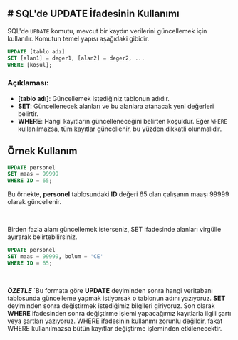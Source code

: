 ## **# SQL'de UPDATE İfadesinin Kullanımı**

SQL'de `UPDATE` komutu, mevcut bir kaydın verilerini güncellemek için kullanılır. Komutun temel yapısı aşağıdaki gibidir.

```sql
UPDATE [tablo adı]
SET [alan1] = deger1, [alan2] = deger2, ...
WHERE [koşul];
```

### Açıklaması:

- **[tablo adı]**: Güncellemek istediğiniz tablonun adıdır.
- **SET**: Güncellenecek alanları ve bu alanlara atanacak yeni değerleri belirtir.
- **WHERE**: Hangi kayıtların güncelleneceğini belirten koşuldur. Eğer `WHERE` kullanılmazsa, tüm kayıtlar güncellenir, bu yüzden dikkatli olunmalıdır.

## Örnek Kullanım

```sql
UPDATE personel
SET maas = 99999
WHERE ID = 65;
```

Bu örnekte, **personel** tablosundaki **ID** değeri 65 olan çalışanın maaşı 99999 olarak güncellenir.

&nbsp;

Birden fazla alanı güncellemek isterseniz, SET ifadesinde alanları virgülle ayırarak belirtebilirsiniz.

```sql
UPDATE personel
SET maas = 99999, bolum = 'CE'
WHERE ID = 65;

```

&nbsp;

**_ÖZETLE_**
´Bu formata göre **UPDATE** deyiminden sonra hangi veritabanı tablosunda güncelleme yapmak istiyorsak o tablonun adını yazıyoruz. **SET** deyiminden sonra değiştirmek istediğimiz bilgileri giriyoruz. Son olarak **WHERE** ifadesinden sonra değiştirme işlemi yapacağımız kayıtlarla ilgili şartı veya şartları yazıyoruz. WHERE ifadesinin kullanımı zorunlu değildir, fakat WHERE kullanılmazsa bütün kayıtlar değiştirme işleminden etkilenecektir.
